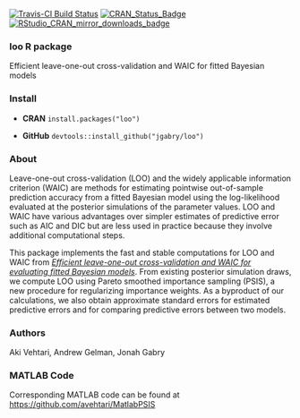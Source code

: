 [![Travis-CI Build Status](https://travis-ci.org/jgabry/loo.svg?branch=master)](https://travis-ci.org/jgabry/loo)
[![CRAN_Status_Badge](http://www.r-pkg.org/badges/version/loo?color=blue)](http://cran.r-project.org/web/packages/loo)
[![RStudio_CRAN_mirror_downloads_badge](http://cranlogs.r-pkg.org/badges/grand-total/loo?color=blue)](http://cran.r-project.org/web/packages/loo)

### **loo** R package

Efficient leave-one-out cross-validation and WAIC for fitted Bayesian models

### Install

* **CRAN** `install.packages("loo")`

* **GitHub** `devtools::install_github("jgabry/loo")` 

### About 

Leave-one-out cross-validation (LOO) and the widely applicable information
criterion (WAIC) are methods for estimating pointwise out-of-sample
prediction accuracy from a fitted Bayesian model using the log-likelihood
evaluated at the posterior simulations of the parameter values. LOO and WAIC
have various advantages over simpler estimates of predictive error such as
AIC and DIC but are less used in practice because they involve additional
computational steps. 

This package implements the fast and stable computations
for LOO and WAIC from
[*Efficient leave-one-out cross-validation and WAIC for evaluating fitted Bayesian models*](http://arxiv.org/pdf/1507.04544v1.pdf). 
From existing posterior simulation draws, we compute LOO using Pareto smoothed importance
sampling (PSIS), a new procedure for regularizing importance weights. As a
byproduct of our calculations, we also obtain approximate standard errors for
estimated predictive errors and for comparing predictive errors between
two models.

### Authors
Aki Vehtari, Andrew Gelman, Jonah Gabry

### MATLAB Code
Corresponding MATLAB code can be found at https://github.com/avehtari/MatlabPSIS 

